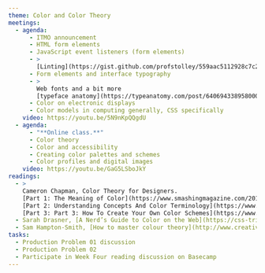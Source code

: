 ```yaml
---
theme: Color and Color Theory
meetings:
  - agenda:
      - ITMO announcement
      - HTML form elements
      - JavaScript event listeners (form elements)
      - >
        [Linting](https://gist.github.com/profstolley/559aac5112928c7c24c628c6305b70b8) JavaScript
      - Form elements and interface typography
      - >
        Web fonts and a bit more
        [typeface anatomy](https://typeanatomy.com/post/640694338958000129/type-anatomy-in-six-letters-ever-since-the-book)
      - Color on electronic displays
      - Color models in computing generally, CSS specifically
    video: https://youtu.be/5N9nKpQQgdU
  - agenda:
      - "**Online class.**"
      - Color theory
      - Color and accessibility
      - Creating color palettes and schemes
      - Color profiles and digital images
    video: https://youtu.be/GaG5LSboJkY
readings:
  - >
    Cameron Chapman, Color Theory for Designers.
    [Part 1: The Meaning of Color](https://www.smashingmagazine.com/2010/01/color-theory-for-designers-part-1-the-meaning-of-color/),
    [Part 2: Understanding Concepts And Color Terminology](https://www.smashingmagazine.com/2010/02/color-theory-for-designers-part-2-understanding-concepts-and-terminology/),
    [Part 3: Part 3: How To Create Your Own Color Schemes](https://www.smashingmagazine.com/2010/02/color-theory-for-designer-part-3-creating-your-own-color-palettes/)
  - Sarah Drasner, [A Nerd’s Guide to Color on the Web](https://css-tricks.com/nerds-guide-color-web/)
  - Sam Hampton-Smith, [How to master colour theory](http://www.creativebloq.com/colour/colour-theory-11121290)
tasks:
  - Production Problem 01 discussion
  - Production Problem 02
  - Participate in Week Four reading discussion on Basecamp
---
```

